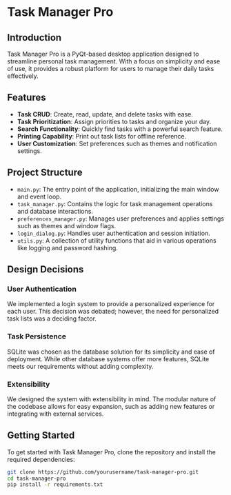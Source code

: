 # Task Manager Pro

## Introduction

Task Manager Pro is a PyQt-based desktop application designed to streamline personal task management. With a focus on simplicity and ease of use, it provides a robust platform for users to manage their daily tasks effectively.

## Features

- **Task CRUD**: Create, read, update, and delete tasks with ease.
- **Task Prioritization**: Assign priorities to tasks and organize your day.
- **Search Functionality**: Quickly find tasks with a powerful search feature.
- **Printing Capability**: Print out task lists for offline reference.
- **User Customization**: Set preferences such as themes and notification settings.

## Project Structure

- `main.py`: The entry point of the application, initializing the main window and event loop.
- `task_manager.py`: Contains the logic for task management operations and database interactions.
- `preferences_manager.py`: Manages user preferences and applies settings such as themes and window flags.
- `login_dialog.py`: Handles user authentication and session initiation.
- `utils.py`: A collection of utility functions that aid in various operations like logging and password hashing.

## Design Decisions

### User Authentication

We implemented a login system to provide a personalized experience for each user. This decision was debated; however, the need for personalized task lists was a deciding factor.

### Task Persistence

SQLite was chosen as the database solution for its simplicity and ease of deployment. While other database systems offer more features, SQLite meets our requirements without adding complexity.

### Extensibility

We designed the system with extensibility in mind. The modular nature of the codebase allows for easy expansion, such as adding new features or integrating with external services.

## Getting Started

To get started with Task Manager Pro, clone the repository and install the required dependencies:

```bash
git clone https://github.com/yourusername/task-manager-pro.git
cd task-manager-pro
pip install -r requirements.txt
